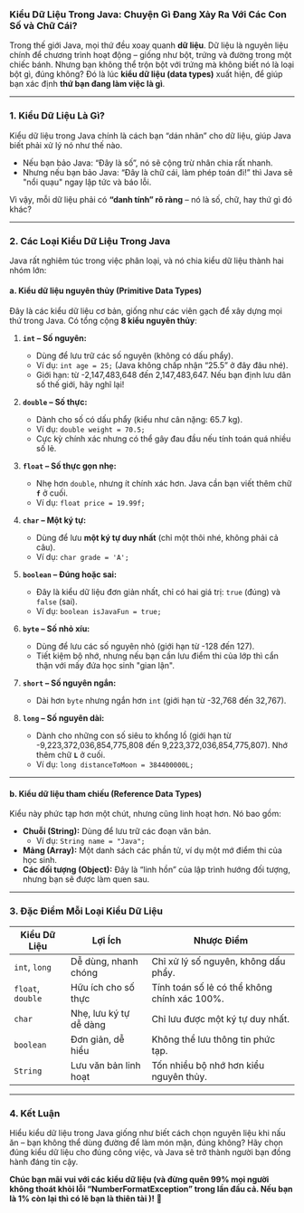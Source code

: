 ### **Kiểu Dữ Liệu Trong Java: Chuyện Gì Đang Xảy Ra Với Các Con Số và Chữ Cái?**

Trong thế giới Java, mọi thứ đều xoay quanh **dữ liệu**. Dữ liệu là nguyên liệu chính để chương trình hoạt động – giống như bột, trứng và đường trong một chiếc bánh. Nhưng bạn không thể trộn bột với trứng mà không biết nó là loại bột gì, đúng không? Đó là lúc **kiểu dữ liệu (data types)** xuất hiện, để giúp bạn xác định **thứ bạn đang làm việc là gì**.

---

### **1. Kiểu Dữ Liệu Là Gì?**

Kiểu dữ liệu trong Java chính là cách bạn “dán nhãn” cho dữ liệu, giúp Java biết phải xử lý nó như thế nào.
- Nếu bạn bảo Java: “Đây là số”, nó sẽ cộng trừ nhân chia rất nhanh.
- Nhưng nếu bạn bảo Java: “Đây là chữ cái, làm phép toán đi!” thì Java sẽ "nổi quạu" ngay lập tức và báo lỗi.

Vì vậy, mỗi dữ liệu phải có **“danh tính” rõ ràng** – nó là số, chữ, hay thứ gì đó khác?

---

### **2. Các Loại Kiểu Dữ Liệu Trong Java**

Java rất nghiêm túc trong việc phân loại, và nó chia kiểu dữ liệu thành hai nhóm lớn:

#### **a. Kiểu dữ liệu nguyên thủy (Primitive Data Types)**

Đây là các kiểu dữ liệu cơ bản, giống như các viên gạch để xây dựng mọi thứ trong Java. Có tổng cộng **8 kiểu nguyên thủy**:

1. **`int` – Số nguyên:**
    - Dùng để lưu trữ các số nguyên (không có dấu phẩy).
    - Ví dụ: `int age = 25;` (Java không chấp nhận “25.5” ở đây đâu nhé).
    - Giới hạn: từ -2,147,483,648 đến 2,147,483,647. Nếu bạn định lưu dân số thế giới, hãy nghĩ lại!

2. **`double` – Số thực:**
    - Dành cho số có dấu phẩy (kiểu như cân nặng: 65.7 kg).
    - Ví dụ: `double weight = 70.5;`
    - Cực kỳ chính xác nhưng có thể gây đau đầu nếu tính toán quá nhiều số lẻ.

3. **`float` – Số thực gọn nhẹ:**
    - Nhẹ hơn `double`, nhưng ít chính xác hơn. Java cần bạn viết thêm chữ **`f`** ở cuối.
    - Ví dụ: `float price = 19.99f;`

4. **`char` – Một ký tự:**
    - Dùng để lưu **một ký tự duy nhất** (chỉ một thôi nhé, không phải cả câu).
    - Ví dụ: `char grade = 'A';`

5. **`boolean` – Đúng hoặc sai:**
    - Đây là kiểu dữ liệu đơn giản nhất, chỉ có hai giá trị: `true` (đúng) và `false` (sai).
    - Ví dụ: `boolean isJavaFun = true;`

6. **`byte` – Số nhỏ xíu:**
    - Dùng để lưu các số nguyên nhỏ (giới hạn từ -128 đến 127).
    - Tiết kiệm bộ nhớ, nhưng nếu bạn cần lưu điểm thi của lớp thì cẩn thận với mấy đứa học sinh "gian lận".

7. **`short` – Số nguyên ngắn:**
    - Dài hơn `byte` nhưng ngắn hơn `int` (giới hạn từ -32,768 đến 32,767).

8. **`long` – Số nguyên dài:**
    - Dành cho những con số siêu to khổng lồ (giới hạn từ -9,223,372,036,854,775,808 đến 9,223,372,036,854,775,807). Nhớ thêm chữ **`L`** ở cuối.
    - Ví dụ: `long distanceToMoon = 384400000L;`

---

#### **b. Kiểu dữ liệu tham chiếu (Reference Data Types)**

Kiểu này phức tạp hơn một chút, nhưng cũng linh hoạt hơn. Nó bao gồm:
- **Chuỗi (String):** Dùng để lưu trữ các đoạn văn bản.
    - Ví dụ: `String name = "Java";`
- **Mảng (Array):** Một danh sách các phần tử, ví dụ một mớ điểm thi của học sinh.
- **Các đối tượng (Object):** Đây là “linh hồn” của lập trình hướng đối tượng, nhưng bạn sẽ được làm quen sau.

---

### **3. Đặc Điểm Mỗi Loại Kiểu Dữ Liệu**

| **Kiểu Dữ Liệu**   | **Lợi Ích**                           | **Nhược Điểm**                    |
|---------------------|---------------------------------------|------------------------------------|
| `int`, `long`       | Dễ dùng, nhanh chóng                 | Chỉ xử lý số nguyên, không dấu phẩy. |
| `float`, `double`   | Hữu ích cho số thực                  | Tính toán số lẻ có thể không chính xác 100%. |
| `char`              | Nhẹ, lưu ký tự dễ dàng               | Chỉ lưu được một ký tự duy nhất. |
| `boolean`           | Đơn giản, dễ hiểu                    | Không thể lưu thông tin phức tạp. |
| `String`            | Lưu văn bản linh hoạt                | Tốn nhiều bộ nhớ hơn kiểu nguyên thủy. |

---

### **4. Kết Luận**

Hiểu kiểu dữ liệu trong Java giống như biết cách chọn nguyên liệu khi nấu ăn – bạn không thể dùng đường để làm món mặn, đúng không? Hãy chọn đúng kiểu dữ liệu cho đúng công việc, và Java sẽ trở thành người bạn đồng hành đáng tin cậy.

**Chúc bạn mãi vui với các kiểu dữ liệu (và đừng quên 99% mọi người không thoát khỏi lỗi “NumberFormatException” trong lần đầu cả. Nếu bạn là 1% còn lại thì có lẽ bạn là thiên tài )!** 🚀